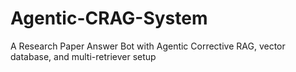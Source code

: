 # Agentic-CRAG-System
A Research Paper Answer Bot with Agentic Corrective RAG, vector database, and multi-retriever setup
